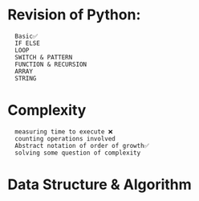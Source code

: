 # Revision of Python:
      Basic✅
      IF ELSE
      LOOP
      SWITCH & PATTERN
      FUNCTION & RECURSION
      ARRAY
      STRING


# Complexity
      measuring time to execute ❌
      counting operations involved
      Abstract notation of order of growth✅
      solving some question of complexity


# Data Structure & Algorithm
